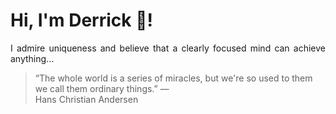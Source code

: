 # Hi, I'm Derrick 👋!
<p align="justify">I admire uniqueness and believe that a clearly focused mind can achieve anything...</p> 
<!-- #quote-start -->
<blockquote>&ldquo;The whole world is a series of miracles, but we're so used to them we call them ordinary things.&rdquo; &mdash; <footer>Hans Christian Andersen</footer></blockquote>
<!-- #quote-end -->

